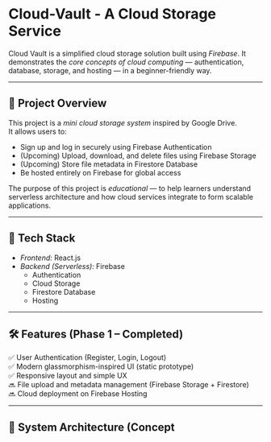 # Cloud-Vault - A Cloud Storage Service

Cloud Vault is a simplified cloud storage solution built using *Firebase*.
It demonstrates the *core concepts of cloud computing* — authentication, database, storage, and hosting — in a beginner-friendly way.

---

## 🚀 Project Overview

This project is a *mini cloud storage system* inspired by Google Drive.  
It allows users to:

- Sign up and log in securely using Firebase Authentication  
- (Upcoming) Upload, download, and delete files using Firebase Storage  
- (Upcoming) Store file metadata in Firestore Database  
- Be hosted entirely on Firebase for global access  

The purpose of this project is *educational* — to help learners understand serverless architecture and how cloud services integrate to form scalable applications.

---

## 🧠 Tech Stack

- *Frontend:* React.js  
- *Backend (Serverless):* Firebase  
  - Authentication  
  - Cloud Storage  
  - Firestore Database  
  - Hosting  

---

## 🛠 Features (Phase 1 – Completed)

✅ User Authentication (Register, Login, Logout)  
✅ Modern glassmorphism-inspired UI (static prototype)  
✅ Responsive layout and simple UX  
🔜 File upload and metadata management (Firebase Storage + Firestore)  
🔜 Cloud deployment on Firebase Hosting  

---

## 🧩 System Architecture (Concept
